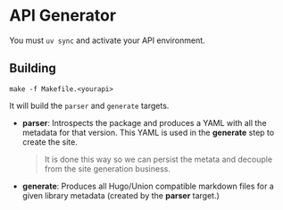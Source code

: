 # API Generator

You must `uv sync` and activate your API environment.

## Building

    make -f Makefile.<yourapi>

It will build the `parser` and `generate` targets.

* **parser**: Introspects the package and produces a YAML with all the metadata
              for that version. This YAML is used in the **generate** step to
              create the site.

  > It is done this way so we can persist the metata and decouple from the site
  > generation business.

* **generate**: Produces all Hugo/Union compatible markdown files for a given
                library metadata (created by the **parser** target.)
